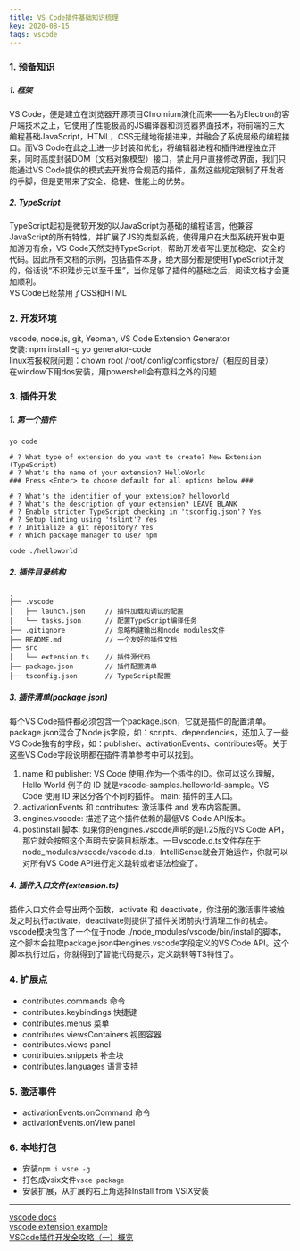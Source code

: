 ```yaml
---
title: VS Code插件基础知识梳理
key: 2020-08-15
tags: vscode
---
```


### 1. 预备知识
##### 1. 框架
VS Code，便是建立在浏览器开源项目Chromium演化而来——名为Electron的客户端技术之上，它使用了性能极高的JS编译器和浏览器界面技术，将前端的三大编程基础JavaScript，HTML，CSS无缝地衔接进来，并融合了系统层级的编程接口。而VS Code在此之上进一步封装和优化，将编辑器进程和插件进程独立开来，同时高度封装DOM（文档对象模型）接口，禁止用户直接修改界面，我们只能通过VS Code提供的模式去开发符合规范的插件，虽然这些规定限制了开发者的手脚，但是更带来了安全、稳健、性能上的优势。
##### 2. TypeScript
TypeScript起初是微软开发的以JavaScript为基础的编程语言，他兼容JavaScript的所有特性，并扩展了JS的类型系统，使得用户在大型系统开发中更加游刃有余，VS Code天然支持TypeScript，帮助开发者写出更加稳定、安全的代码。因此所有文档的示例，包括插件本身，绝大部分都是使用TypeScript开发的，俗话说“不积跬步无以至千里”，当你足够了插件的基础之后，阅读文档才会更加顺利。  
VS Code已经禁用了CSS和HTML
### 2. 开发环境
vscode, node.js, git, Yeoman, VS Code Extension Generator   
安装: npm install -g yo generator-code  
linux若报权限问题：chown root /root/.config/configstore/（相应的目录）  
在window下用dos安装，用powershell会有意料之外的问题

### 3. 插件开发
##### 1. 第一个插件
```shell
yo code

# ? What type of extension do you want to create? New Extension (TypeScript)
# ? What's the name of your extension? HelloWorld
### Press <Enter> to choose default for all options below ###

# ? What's the identifier of your extension? helloworld
# ? What's the description of your extension? LEAVE BLANK
# ? Enable stricter TypeScript checking in 'tsconfig.json'? Yes
# ? Setup linting using 'tslint'? Yes
# ? Initialize a git repository? Yes
# ? Which package manager to use? npm

code ./helloworld
```
##### 2. 插件目录结构
```text
.
├── .vscode
│   ├── launch.json     // 插件加载和调试的配置
│   └── tasks.json      // 配置TypeScript编译任务
├── .gitignore          // 忽略构建输出和node_modules文件
├── README.md           // 一个友好的插件文档
├── src
│   └── extension.ts    // 插件源代码
├── package.json        // 插件配置清单
├── tsconfig.json       // TypeScript配置
```
##### 3. 插件清单(package.json)
每个VS Code插件都必须包含一个package.json，它就是插件的配置清单。package.json混合了Node.js字段，如：scripts、dependencies，还加入了一些VS Code独有的字段，如：publisher、activationEvents、contributes等。关于这些VS Code字段说明都在插件清单参考中可以找到。  
1. name 和 publisher: VS Code 使用<publisher>.<name>作为一个插件的ID。你可以这么理解，Hello World 例子的 ID 就是vscode-samples.helloworld-sample。VS Code 使用 ID 来区分各个不同的插件。
main: 插件的主入口。
2. activationEvents 和 contributes: 激活事件 and 发布内容配置。
3. engines.vscode: 描述了这个插件依赖的最低VS Code API版本。
4. postinstall 脚本: 如果你的engines.vscode声明的是1.25版的VS Code API，那它就会按照这个声明去安装目标版本。一旦vscode.d.ts文件存在于node_modules/vscode/vscode.d.ts，IntelliSense就会开始运作，你就可以对所有VS Code API进行定义跳转或者语法检查了。

##### 4. 插件入口文件(extension.ts)
插件入口文件会导出两个函数，activate 和 deactivate，你注册的激活事件被触发之时执行activate，deactivate则提供了插件关闭前执行清理工作的机会。  
vscode模块包含了一个位于node ./node_modules/vscode/bin/install的脚本，这个脚本会拉取package.json中engines.vscode字段定义的VS Code API。这个脚本执行过后，你就得到了智能代码提示，定义跳转等TS特性了。
### 4. 扩展点
- contributes.commands  命令
- contributes.keybindings  快捷键
- contributes.menus  菜单
- contributes.viewsContainers 视图容器
- contributes.views  panel
- contributes.snippets  补全块
- contributes.languages 语言支持

### 5. 激活事件
- activationEvents.onCommand  命令
- activationEvents.onView  panel

### 6. 本地打包
- 安装`npm i vsce -g`
- 打包成vsix文件`vsce package`
- 安装扩展，从扩展的右上角选择Install from VSIX安装


----

[vscode docs](https://code.visualstudio.com/api)  
[vscode extension example](https://github.com/microsoft/vscode-extension-samples)  
[VSCode插件开发全攻略（一）概览](https://www.cnblogs.com/liuxianan/p/vscode-plugin-overview.html)   

